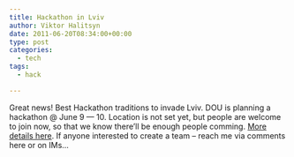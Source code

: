 ```yaml
---
title: Hackathon in Lviv
author: Viktor Halitsyn
date: 2011-06-20T08:34:00+00:00
type: post
categories:
  - tech
tags:
  - hack

---
```

Great news! Best Hackathon traditions to invade Lviv. DOU is planning a hackathon @ June 9 — 10. Location is not set yet, but people are welcome to join now, so that we know there&#8217;ll be enough people comming. [More details here][1]. If anyone interested to create a team &#8211; reach me via comments here or on IMs&#8230;

 [1]: http://www.developers.org.ua/calendar/650/?utm_source=20110617&utm_medium=email&utm_campaign=CM